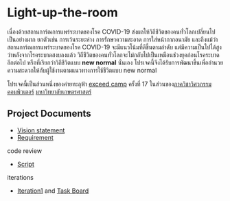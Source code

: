 # Light-up-the-room
เนื่องด้วยสถานการ์ณการแพร่ระบาดของโรค COVID-19 ส่งผลให้วิถีชีวิตของคนทั่วโลกเปลี่ยนไปเป็นอย่างมาก ยกตัวเช่น การเว้นระยะห่าง การรักษาความสะอาด การใส่หน้ากากอนามัย และถึงแม้ว่าสถานการ์ณการแพร่ระบาดของโรค COVID-19 จะมีแนวโน้มที่ดีขึ้นตามลำดับ แต่มีความเป็นไปได้สูงว่าหลังจากโรคระบาดสงบลงแล้ว วิถีชีวิตของคนทั่วโลกจะไม่กลับไปเป็นเหมือนช่วงยุคก่อนโรคระบาดอีกต่อไป หรือที่เรียกว่าวิถีชีวิตแบบ **new normal** นั่นเอง โปรเจคนี้จึงได้รับการพัฒนาขึ้นเพื่ออำนวยความสะดวกให้กับผู้ใช้งานตามแนวทางการใช้ชีวิตแบบ new normal

โปรเจคนี้เป็นส่วนหนึ่งของค่ายทะลุฟ้า [exceed camp](https://exceed.cpsk-club.xyz/) ครั้งที่ 17 ในส่วนของ[ภาควิชาวิศวกรรมคอมพิวเตอร์](https://www.cpe.ku.ac.th/?lang=en) [มหาวิทยาลัยเกษตรศาสตร์](https://www.ku.ac.th/th)

## Project Documents
* [Vision statement]()
* [Requirement]()

code review
* [Script]()

iterations
* [Iteration1]() and [Task Board]()


